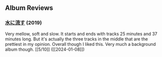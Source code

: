 ## Album Reviews

### [水に流す](https://open.spotify.com/album/104mIyvioPTTtw2u08FB5C?si=eh13XggBQ66c8xHgWKl9ng) (2019)

Very mellow, soft and slow. It starts and ends with tracks 25 minutes and 37 minutes long. But it's actually the three tracks in the middle that are the prettiest in my opinion. Overall though I liked this. Very much a background album though. [[5/10]] ([[2024-01-08]])